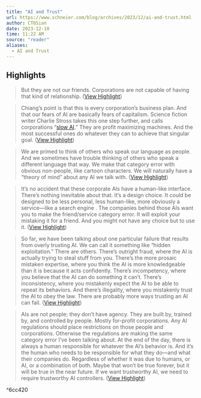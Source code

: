 ```yaml
---
title: "AI and Trust"
url: https://www.schneier.com/blog/archives/2023/12/ai-and-trust.html
author: CTOSian
date: 2023-12-10
time: 11:22 AM
source: "reader"
aliases:
  - AI and Trust
---
```

## Highlights
> But they are not our friends. Corporations are not capable of having that kind of relationship. ([View Highlight](https://read.readwise.io/read/01hgxrqpnm0r22swnmx35wwnya))

> Chiang’s point is that this is every corporation’s business plan. And that our fears of AI are basically fears of capitalism. Science fiction writer Charlie Stross takes this one step further, and calls corporations “[slow AI](https://www.antipope.org/charlie/blog-static/2018/01/dude-you-broke-the-future.html).” They are profit maximizing machines. And the most successful ones do whatever they can to achieve that singular goal. ([View Highlight](https://read.readwise.io/read/01hgxrs9tsxxd0h6pbdcy8zrdp))

> We are primed to think of others who speak our language as people. And we sometimes have trouble thinking of others who speak a different language that way. We make that category error with obvious non-people, like cartoon characters. We will naturally have a “theory of mind” about any AI we talk with. ([View Highlight](https://read.readwise.io/read/01hgxryw6n4h7b383b07r1gdc6))

> It’s no accident that these corporate AIs have a human-like interface. There’s nothing inevitable about that. It’s a design choice. It could be designed to be less personal, less human-like, more obviously a service—like a search engine . The companies behind those AIs want you to make the friend/service category error. It will exploit your mistaking it for a friend. And you might not have any choice but to use it. ([View Highlight](https://read.readwise.io/read/01hgxs2119wscyr4fth52nyqq3))

> So far, we have been talking about one particular failure that results from overly trusting AI. We can call it something like “hidden exploitation.” There are others. There’s outright fraud, where the AI is actually trying to steal stuff from you. There’s the more prosaic mistaken expertise, where you think the AI is more knowledgeable than it is because it acts confidently. There’s incompetency, where you believe that the AI can do something it can’t. There’s inconsistency, where you mistakenly expect the AI to be able to repeat its behaviors. And there’s illegality, where you mistakenly trust the AI to obey the law. There are probably more ways trusting an AI can fail. ([View Highlight](https://read.readwise.io/read/01hgxs49b036kyvat84tvmsb2y))

> AIs are not people; they don’t have agency. They are built by, trained by, and controlled by people. Mostly for-profit corporations. Any AI regulations should place restrictions on those people and corporations. Otherwise the regulations are making the same category error I’ve been talking about. At the end of the day, there is always a human responsible for whatever the AI’s behavior is. And it’s the human who needs to be responsible for what they do—and what their companies do. Regardless of whether it was due to humans, or AI, or a combination of both. Maybe that won’t be true forever, but it will be true in the near future. If we want trustworthy AI, we need to require trustworthy AI controllers. ([View Highlight](https://read.readwise.io/read/01hgxs7peyaekj58wgp9fm6hjr))

^6cc420